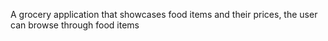 A grocery application that showcases food items and their prices, the user can browse through food items
